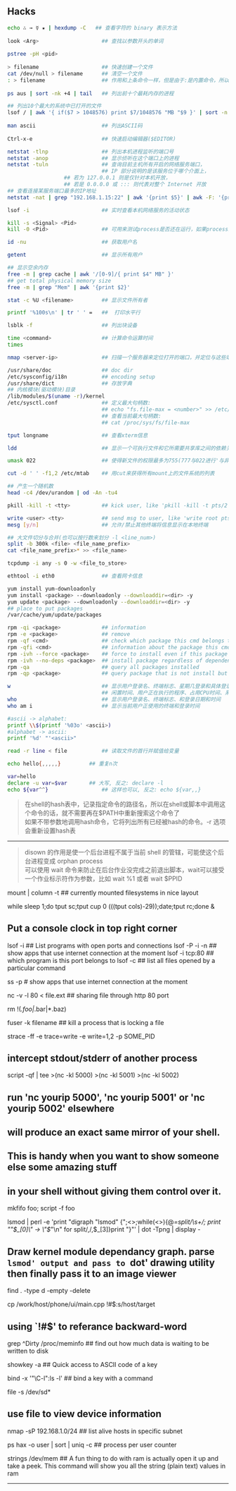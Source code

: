 ## Hacks

```bash
echo ∴ → ☿ ★ | hexdump -C   ## 查看字符的 binary 表示方法
			      
look <Arg>                    ## 查找以参数开头的单词
			      
pstree -pH <pid>	      
			      
> filename                    ## 快速创建一个文件
cat /dev/null > filename      ## 清空一个文件
: > filename                  ## 作用和上条命令一样，但是由于:是内置命令，所以不会产生新的进程
			      
ps aus | sort -nk +4 | tail   ## 列出前十个最耗内存的进程

## 列出10个最大的系统中已打开的文件
lsof / | awk '{ if($7 > 1048576) print $7/1048576 "MB "$9 }' | sort -n -u | tail
			      
man ascii                     ## 列出ASCII码
			      
Ctrl-x-e                      ## 快速启动编辑器($EDITOR)

netstat -tlnp                 ## 列出本机进程监听的端口号
netstat -anop                 ## 显示侦听在这个端口上的进程
netstat -tuln                 ## 查询目前主机所有开启的网络服务端口，
                              ## IP 部分说明的是该服务位于哪个介面上，
			      ## 若为 127.0.0.1 则是仅针对本机开放，
			      ## 若是 0.0.0.0 或 ::: 则代表对整个 Internet 开放
## 查看连接某服务端口最多的IP地址
netstat -nat | grep "192.168.1.15:22" | awk '{print $5}' | awk -F: '{print $1}' | sort | uniq -c | sort -nr | head -20

lsof -i                       ## 实时查看本机网络服务的活动状态

kill -s <Signal> <Pid>
kill -0 <Pid>                 ## 可用来测试process是否还在运行，如果process终止了，则$?不为0

id -nu                        ## 获取用户名

getent                        ## 显示所有用户

## 显示空余内存
free -m | grep cache | awk '/[0-9]/{ print $4" MB" }'
## get total physical memory size
free -m | grep "Mem" | awk '{print $2}'

stat -c %U <filename>         ## 显示文件所有者

printf '%100s\n' | tr ' ' =   ##  打印水平行

lsblk -f                      ## 列出块设备

time <command>                ## 计算命令运算时间
times

nmap <server-ip>              ## 扫描一个服务器来定位打开的端口，并定位与这些端口相关的服务

/usr/share/doc                ## doc dir
/etc/sysconfig/i18n           ## encoding setup
/usr/share/dict               ## 存放字典
## 内核模块(驱动模块)目录
/lib/modules/$(uname -r)/kernel
/etc/sysctl.conf              ## 定义最大句柄数:
                              ## echo "fs.file-max = <number>" >> /etc/sysctl.conf, 运行sysctl -e -p 使之生效
                              ## 查看当前最大句柄数: 
                              ## cat /proc/sys/fs/file-max

tput longname                 ## 查看xterm信息

ldd                           ## 显示一个可执行文件和它所需要共享库之间的依赖关系

umask 022                     ## 使得新文件的权限最多为755(777与022进行'与非'操作)

cut -d ' ' -f1,2 /etc/mtab    ## 用cut来获得所有mount上的文件系统的列表

## 产生一个随机数
head -c4 /dev/urandom | od -An -tu4

pkill -kill -t <tty>          ## kick user, like 'pkill -kill -t pts/2'

write <user> <tty>            ## send msg to user, like 'write root pts/2'
mesg [y/n]                    ## 允许/禁止其他终端将信息显示在本地终端

## 大文件切分与合并(也可以按行数来划分 -l <line_num>)
split -b 300k <file> <file_name_prefix>
cat <file_name_prefix>* >> <file_name>

tcpdump -i any -s 0 -w <file_to_store>

ethtool -i eth0               ## 查看网卡信息

yum install yum-downloadonly
yum install <package> --downloadonly --downloaddir=<dir> -y
yum update <package> --downloadonly --downloaddir=<dir> -y
## place to put packages
/var/cache/yum/update/packages

rpm -qi <package>             ## information
rpm -e <package>              ## remove
rpm -qf <cmd>                 ## check which package this cmd belongs to
rpm -qfi <cmd>                ## information about the package this cmd belongs to
rpm -ivh --force <package>    ## force to install even if this package has already been installed
rpm -ivh --no-deps <package>  ## install package regardless of dependency
rpm -qa                       ## query all packages installed
rpm -qp <package>             ## query package that is not install but exsists

w                             ## 显示用户登录名、终端标志、星期几登录和具体登录时间、
                              ## 闲置时间、用户正在执行的程序、占用CPU时间、系统的运行时间和平均负载
who                           ## 显示用户登录名、终端标志、和登录日期和时间
who am i                      ## 显示当前用户正使用的终端和登录时间

#ascii -> alphabet:
printf \\$(printf '%03o' <ascii>)
#alphabet -> ascii:
printf '%d' "'<ascii>"

read -r line < file           ## 读取文件的首行并赋值给变量

echo hello{,,,,,}	      ## 重复n次

var=hello
declare -u var=$var	      ## 大写, 反之: declare -l
echo ${var^^}                 ## 这样也可以, 反之: echo ${var,,}

```

> 在shell的hash表中，记录指定命令的路径名，所以在shell或脚本中调用这个命令的话，就不需要再在$PATH中重新搜索这个命令了  
> 如果不带参数地调用hash命令，它将列出所有已经被hash的命令。-r 选项会重新设置hash表

------

> disown 的作用是使一个后台进程不属于当前 shell 的管辖，可能使这个后台进程变成 orphan process  
> 可以使用 wait 命令来防止在后台作业没完成之前退出脚本，wait可以接受一个作业标示符作为参数，比如 wait %1 或者 wait $PPID



mount | column -t ## currently mounted filesystems in nice layout

while sleep 1;do tput sc;tput cup 0 $(($(tput cols)-29));date;tput rc;done &
## Put a console clock in top right corner

lsof -i ## List programs with open ports and connections
lsof -P -i -n ## show apps that use internet connection at the moment
lsof -i tcp:80 ## which program is this port belongs to
lsof -c <command> ## list all files opened by a particular command

ss -p # show apps that use internet connection at the moment

nc -v -l 80 < file.ext ## sharing file through http 80 port

rm !(*.foo|*.bar|*.baz)


fuser -k filename ## kill a process that is locking a file  


strace -ff -e trace=write -e write=1,2 -p SOME_PID
## intercept stdout/stderr of another process


script -qf | tee >(nc -kl 5000) >(nc -kl 5001) >(nc -kl 5002)
## run 'nc yourip 5000', 'nc yourip 5001' or 'nc yourip 5002' elsewhere
## will produce an exact same mirror of your shell.
## This is handy when you want to show someone else some amazing stuff
## in your shell without giving them control over it.
mkfifo foo; script -f foo


lsmod | perl -e 'print "digraph \"lsmod\" {";<>;while(<>){@_=split/\s+/; print "\"$_[0]\" -> \"$_\"\n" for split/,/,$_[3]}print "}"' | dot -Tpng | display -
##  Draw kernel module dependancy graph. parse `lsmod' output and pass to `dot' drawing utility then finally pass it to an image viewer


find . -type d -empty -delete

cp /work/host/phone/ui/main.cpp !#$:s/host/target
## using `!#$' to referance backward-word

grep ^Dirty /proc/meminfo ## find out how much data is waiting to be written to disk


showkey -a  ## Quick access to ASCII code of a key

bind -x '"\C-l":ls -l' ## bind a key with a command

file -s /dev/sd*
## use file to view device information

nmap -sP 192.168.1.0/24  ## list alive hosts in specific subnet

ps hax -o user | sort | uniq -c   ## process per user counter

strings /dev/mem  ## A fun thing to do with ram is actually open it up and take a peek. This command will show you all the string (plain text) values in ram


------
